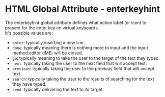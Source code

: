 # HTML Global Attribute - enterkeyhint

The enterkeyhint global attribute defines what action label (or icon) to present for the enter key on virtual keyboards.<br>
It's possible values are:
- `enter`: typically inserting a new line.
- `done`: typically meaning there is nothing more to input and the input method editor (IME) will be closed.
- `go`: typically meaning to take the user to the target of the text they typed.
- `next`: typically taking the user to the next field that will accept text.
- `previous`: typically taking the user to the previous field that will accept text.
- `search`: typically taking the user to the results of searching for the text they have typed.
- `send`: typically delivering the text to its target.